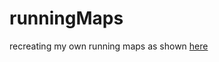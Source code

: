 runningMaps
===========

recreating my own running maps as shown [here](http://flowingdata.com/2014/02/05/where-people-run/)

